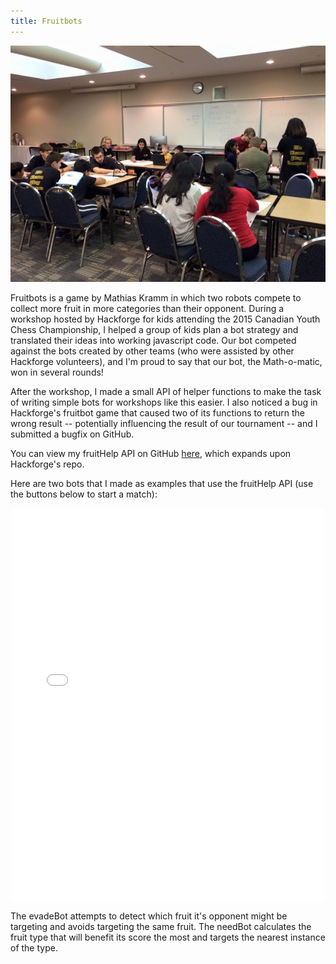 ```yaml
---
title: Fruitbots
---
```


![Fruitbots workshop at the Canadian Youth Chess Championship](assets/img/work/proj-1/cycc.jpg)

Fruitbots is a game by Mathias Kramm in which two robots compete to collect more fruit in more categories
than their opponent.
During a workshop hosted by Hackforge for kids attending the 2015 Canadian Youth Chess Championship,
I helped a group of kids plan a bot strategy and translated their ideas into working javascript code.
Our bot competed against the bots created by other teams (who were assisted by other Hackforge volunteers),
and I'm proud to say that our bot, the Math-o-matic, won in several rounds!

After the workshop, I made a small API of helper functions to make the task of writing simple bots for workshops
like this easier.  I also noticed a bug in Hackforge's fruitbot game that caused two of its functions to return the
wrong result -- potentially influencing the result of our tournament -- and I submitted a bugfix on GitHub.

You can view my fruitHelp API on GitHub [here](https://github.com/NikSteel/robot-fruit-hunt), which expands upon
Hackforge's repo.

Here are two bots that I made as examples that use the fruitHelp API (use the buttons below to start a match):

<iframe src="fruitbots" style="width: 500px; height: 630px; border: 0px; margin: 0 auto; display: block;"></iframe>

The evadeBot attempts to detect which fruit it's opponent might be targeting and avoids targeting the same fruit.
The needBot calculates the fruit type that will benefit its score the most and targets the nearest instance of the type.
 